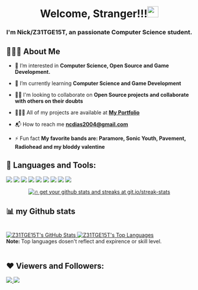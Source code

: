 <h1 align="center">Welcome, Stranger!!!<img src="https://raw.githubusercontent.com/MartinHeinz/MartinHeinz/master/wave.gif" width="30px"/></h1>
<h3 align="center">I'm Nick/Z31TGE15T, an passionate Computer Science student.</h3>

## 🙋🏻‍♂️ About Me

- 👀 I’m interested in **Computer Science, Open Source and Game Development.**

- 🌱 I’m currently learning **Computer Science and Game Development**

- 👯‍♂️ I'm looking to collaborate on **Open Source projects and collaborate with others on their doubts**

- 👨🏻‍💻 All of my projects are available at **[My Portfolio](https://github.com/Z31TGE15T)**
  
- 📬 How to reach me **ncdias2004@gmail.com**

- ⚡️ Fun fact **My favorite bands are: Paramore, Sonic Youth, Pavement, Radiohead and my bloddy valentine**

## 🚀 Languages and Tools:

<p align="left">
    <img src="https://img.icons8.com/color/48/000000/c-programming.png"/>
    <img src="https://img.icons8.com/color/48/000000/c-plus-plus-logo.png"/>
    <a href="https://www.python.orf" target="_blank"> <img src="https://img.icons8.com/color/48/000000/python--v1.png"/></a>
    <a href="https://www.w3.org/html/"><img src="https://img.icons8.com/color/48/000000/html-5--v1.png"/></a>
    <a href="https://w3schools.com/css/"><img src="https://img.icons8.com/color/48/000000/css3.png"/></a>
    <a href="https://www.java.com"><img src="https://img.icons8.com/color/48/000000/java-coffee-cup-logo.png"/></a>
    <a href="https://visualstudio.microsoft.com"><img src="https://img.icons8.com/color/48/000000/visual-studio-2019.png"/></a>
    <a href="https://code.visualstudio.com/?wt.mc_id=DX_841432"><img src="https://img.icons8.com/color/48/000000/visual-studio-code-2019.png"/></a>
    <a href="https://git-scm.com"><img src="https://img.icons8.com/color/48/000000/git.png"/></a>
</p>

<p align="center">
    <a href="https://github.com/Z31TGE15T/github-readme-streak-stats">
        <img title="🔥 get your github stats and streaks at git.io/streak-stats" src="https://github-readme-streak-stats.herokuapp.com/?user=Z31TGE15T&theme=black-ice&hide_border=true&stroke=0000&background=060A0CD0">
    </a>
</p>

## 📊 my Github stats

 <br/>
    <a href="https://github.com/Z31TGE15T/github-readme-stats"><img alt="Z31TGE15T's GitHub Stats" src="https://github-readme-stats.vercel.app/api?username=Z31TGE15T&show_icons=true&count_private=true&theme=react&hide_border=true&bg_color=0D1117" />
    </a>
    <a href="https://github.com/Z31TGE15T/github-readme-stats"><img alt="Z31TGE15T's Top Languages" src="https://github-readme-stats.vercel.app/api/top-langs?username=Z31TGE15T&langs_count=8&count_private=true&layout=compact&theme=react&hide_border=true&bg_color=0D1117"/></a>
    <br/>
    <b>Note: </b> Top languages dosen't reflect and expirence or skill level.


<br/>
<br/>

## ❤️ Viewers and Followers:
<a href="https://github.com/Meghna-DAS/github-profile-views-counter">
    <img src="https://komarev.com/ghpvc/?username=Z31TGE15T">
</a>
<a href="https://github.com/Z31TGE15T?tab=followers"><img src="https://shields.io/github/followers/Z31TGE15T?label=Followers&style=social">
</a>
